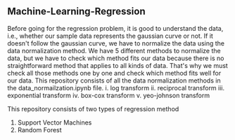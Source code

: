 ## Machine-Learning-Regression

Before going for the regression problem, it is good to understand the data, i.e., whether our sample data represents the gaussian curve or not. If it doesn't follow the gaussian curve, we have to normalize the data using the data normalization method. We have 5 different methods to normalize the data, but we have to check which method fits our data because there is no straightforward method that applies to all kinds of data. That's why we must check all those methods one by one and check which method fits well for our data.
This repository consists of all the data normalization methods in the data_normailzation.ipynb file.
i.   log transform
ii. reciprocal transform
iii. exponential transform
iv. box-cox transform
v.   yeo-johnson transform

This repository consists of two types of regression method
1. Support Vector Machines
2. Random Forest


